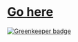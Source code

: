 # [Go here](https://github.com/TKasperczyk/mern-app-template)

[![Greenkeeper badge](https://badges.greenkeeper.io/TKasperczyk/mern-app-template-backend.svg)](https://greenkeeper.io/)